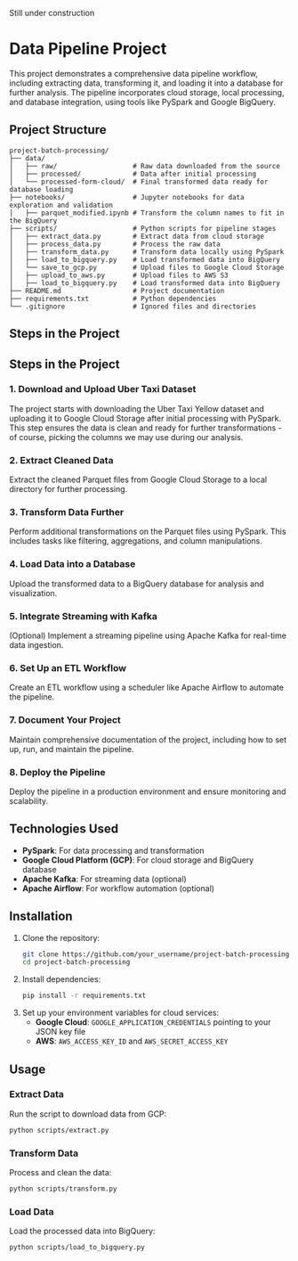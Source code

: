 Still under construction

# Data Pipeline Project

This project demonstrates a comprehensive data pipeline workflow, including extracting data, transforming it, and loading it into a database for further analysis. The pipeline incorporates cloud storage, local processing, and database integration, using tools like PySpark and Google BigQuery.

## Project Structure

```
project-batch-processing/
├── data/
│   ├── raw/                   # Raw data downloaded from the source
│   ├── processed/             # Data after initial processing
│   └── processed-form-cloud/  # Final transformed data ready for database loading
├── notebooks/                 # Jupyter notebooks for data exploration and validation
│   ├── parquet_modified.ipynb # Transform the column names to fit in the BigQuery
├── scripts/                   # Python scripts for pipeline stages
│   ├── extract_data.py        # Extract data from cloud storage
│   ├── process_data.py        # Process the raw data
│   ├── transform_data.py      # Transform data locally using PySpark
│   ├── load_to_bigquery.py    # Load transformed data into BigQuery
│   └── save_to_gcp.py         # Upload files to Google Cloud Storage
│   ├── upload_to_aws.py       # Upload files to AWS S3
│   ├── load_to_bigquery.py    # Load transformed data into BigQuery
├── README.md                  # Project documentation
├── requirements.txt           # Python dependencies
└── .gitignore                 # Ignored files and directories
```

## Steps in the Project

## Steps in the Project

### 1. Download and Upload Uber Taxi Dataset
The project starts with downloading the Uber Taxi Yellow dataset and uploading it to Google Cloud Storage after initial processing with PySpark. This step ensures the data is clean and ready for further transformations - of course, picking the columns we may use during our analysis.

### 2. Extract Cleaned Data
Extract the cleaned Parquet files from Google Cloud Storage to a local directory for further processing.

### 3. Transform Data Further
Perform additional transformations on the Parquet files using PySpark. This includes tasks like filtering, aggregations, and column manipulations.

### 4. Load Data into a Database
Upload the transformed data to a BigQuery database for analysis and visualization.

### 5. Integrate Streaming with Kafka
(Optional) Implement a streaming pipeline using Apache Kafka for real-time data ingestion.

### 6. Set Up an ETL Workflow
Create an ETL workflow using a scheduler like Apache Airflow to automate the pipeline.

### 7. Document Your Project
Maintain comprehensive documentation of the project, including how to set up, run, and maintain the pipeline.

### 8. Deploy the Pipeline
Deploy the pipeline in a production environment and ensure monitoring and scalability.

## Technologies Used

- **PySpark**: For data processing and transformation
- **Google Cloud Platform (GCP)**: For cloud storage and BigQuery database
- **Apache Kafka**: For streaming data (optional)
- **Apache Airflow**: For workflow automation (optional)

## Installation

1. Clone the repository:
   ```bash
   git clone https://github.com/your_username/project-batch-processing.git
   cd project-batch-processing
   ```
2. Install dependencies:
   ```bash
   pip install -r requirements.txt
   ```
3. Set up your environment variables for cloud services:
   - **Google Cloud**: `GOOGLE_APPLICATION_CREDENTIALS` pointing to your JSON key file
   - **AWS**: `AWS_ACCESS_KEY_ID` and `AWS_SECRET_ACCESS_KEY`

## Usage

### Extract Data
Run the script to download data from GCP:
```bash
python scripts/extract.py
```

### Transform Data
Process and clean the data:
```bash
python scripts/transform.py
```

### Load Data
Load the processed data into BigQuery:
```bash
python scripts/load_to_bigquery.py
```

